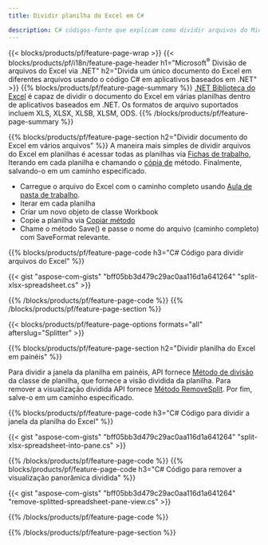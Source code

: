 ```yaml
---
title: Dividir planilha do Excel em C#

description: C# códigos-fonte que explicam como dividir arquivos do Microsoft Excel em vários arquivos em aplicativos Visual C#.NET
---
```

{{< blocks/products/pf/feature-page-wrap >}}
{{< blocks/products/pf/i18n/feature-page-header h1="Microsoft<sup>&reg;</sup> Divisão de arquivos do Excel via .NET" h2="Divida um único documento do Excel em diferentes arquivos usando o código C# em aplicativos baseados em .NET" >}}
{{% blocks/products/pf/feature-page-summary %}}
[.NET Biblioteca do Excel](/cells/net/) é capaz de dividir o documento do Excel em várias planilhas dentro de aplicativos baseados em .NET. Os formatos de arquivo suportados incluem XLS, XLSX, XLSB, XLSM, ODS.
{{% /blocks/products/pf/feature-page-summary %}}

{{% blocks/products/pf/feature-page-section h2="Dividir documento do Excel em vários arquivos" %}}
A maneira mais simples de dividir arquivos do Excel em planilhas é acessar todas as planilhas via [Fichas de trabalho](https://reference.aspose.com/cells/net/aspose.cells/workbook/properties/worksheets), Iterando em cada planilha e chamando o [cópia de](https://reference.aspose.com/cells/net/aspose.cells/worksheet/methods/copy) método. Finalmente, salvando-o em um caminho especificado. 

+ Carregue o arquivo do Excel com o caminho completo usando [Aula de pasta de trabalho](https://reference.aspose.com/cells/net/aspose.cells/workbook).
+ Iterar em cada planilha
+ Criar um novo objeto de classe Workbook
+ Copie a planilha via [Copiar método](https://reference.aspose.com/cells/net/aspose.cells/worksheet/methods/copy)
+ Chame o método Save() e passe o nome do arquivo (caminho completo) com SaveFormat relevante.

{{% blocks/products/pf/feature-page-code h3="C# Código para dividir arquivos do Excel" %}}

{{< gist "aspose-com-gists" "bff05bb3d479c29ac0aa116d1a641264" "split-xlsx-spreadsheet.cs" >}}

{{% /blocks/products/pf/feature-page-code %}}
{{% /blocks/products/pf/feature-page-section %}}

{{< blocks/products/pf/feature-page-options formats="all" afterslug="Splitter" >}}

{{% blocks/products/pf/feature-page-section h2="Dividir planilha do Excel em painéis" %}}

Para dividir a janela da planilha em painéis, API fornece [Método de divisão](https://reference.aspose.com/cells/net/aspose.cells/worksheet/methods/split) da classe de planilha, que fornece a visão dividida da planilha. Para remover a visualização dividida API fornece [Método RemoveSplit](https://reference.aspose.com/cells/net/aspose.cells/worksheet/methods/removesplit). Por fim, salve-o em um caminho especificado. 

{{% blocks/products/pf/feature-page-code h3="C# Código para dividir a janela da planilha do Excel" %}}

{{< gist "aspose-com-gists" "bff05bb3d479c29ac0aa116d1a641264" "split-xlsx-spreadsheet-into-pane.cs" >}}

{{% /blocks/products/pf/feature-page-code %}}
{{% blocks/products/pf/feature-page-code h3="C# Código para remover a visualização panorâmica dividida" %}}

{{< gist "aspose-com-gists" "bff05bb3d479c29ac0aa116d1a641264" "remove-splitted-spreadsheet-pane-view.cs" >}}

{{% /blocks/products/pf/feature-page-code %}}

{{% /blocks/products/pf/feature-page-section %}}
